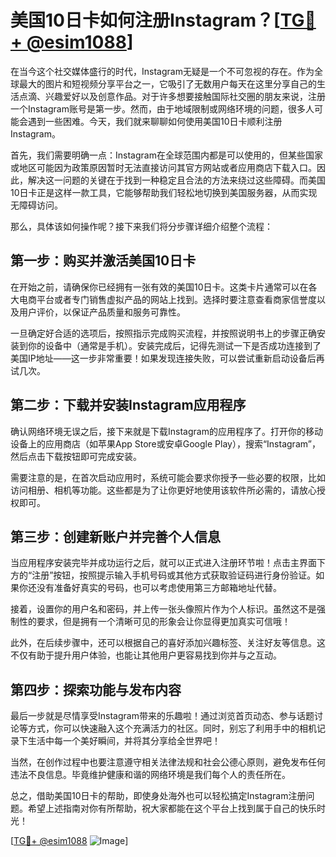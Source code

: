 # 美国10日卡如何注册Instagram？[[TG💪+ @esim1088](https://t.me/s/esim1088)]

在当今这个社交媒体盛行的时代，Instagram无疑是一个不可忽视的存在。作为全球最大的图片和短视频分享平台之一，它吸引了无数用户每天在这里分享自己的生活点滴、兴趣爱好以及创意作品。对于许多想要接触国际社交圈的朋友来说，注册一个Instagram账号是第一步。然而，由于地域限制或网络环境的问题，很多人可能会遇到一些困难。今天，我们就来聊聊如何使用美国10日卡顺利注册Instagram。

首先，我们需要明确一点：Instagram在全球范围内都是可以使用的，但某些国家或地区可能因为政策原因暂时无法直接访问其官方网站或者应用商店下载入口。因此，解决这一问题的关键在于找到一种稳定且合法的方法来绕过这些障碍。而美国10日卡正是这样一款工具，它能够帮助我们轻松地切换到美国服务器，从而实现无障碍访问。

那么，具体该如何操作呢？接下来我们将分步骤详细介绍整个流程：

## 第一步：购买并激活美国10日卡

在开始之前，请确保你已经拥有一张有效的美国10日卡。这类卡片通常可以在各大电商平台或者专门销售虚拟产品的网站上找到。选择时要注意查看商家信誉度以及用户评价，以保证产品质量和服务可靠性。

一旦确定好合适的选项后，按照指示完成购买流程，并按照说明书上的步骤正确安装到你的设备中（通常是手机）。安装完成后，记得先测试一下是否成功连接到了美国IP地址——这一步非常重要！如果发现连接失败，可以尝试重新启动设备后再试几次。

## 第二步：下载并安装Instagram应用程序

确认网络环境无误之后，接下来就是下载Instagram的应用程序了。打开你的移动设备上的应用商店（如苹果App Store或安卓Google Play），搜索“Instagram”，然后点击下载按钮即可完成安装。

需要注意的是，在首次启动应用时，系统可能会要求你授予一些必要的权限，比如访问相册、相机等功能。这些都是为了让你更好地使用该软件所必需的，请放心授权即可。

## 第三步：创建新账户并完善个人信息

当应用程序安装完毕并成功运行之后，就可以正式进入注册环节啦！点击主界面下方的“注册”按钮，按照提示输入手机号码或其他方式获取验证码进行身份验证。如果你还没有准备好真实的号码，也可以考虑使用第三方邮箱地址代替。

接着，设置你的用户名和密码，并上传一张头像照片作为个人标识。虽然这不是强制性的要求，但是拥有一个清晰可见的形象会让你显得更加真实可信哦！

此外，在后续步骤中，还可以根据自己的喜好添加兴趣标签、关注好友等信息。这不仅有助于提升用户体验，也能让其他用户更容易找到你并与之互动。

## 第四步：探索功能与发布内容

最后一步就是尽情享受Instagram带来的乐趣啦！通过浏览首页动态、参与话题讨论等方式，你可以快速融入这个充满活力的社区。同时，别忘了利用手中的相机记录下生活中每一个美好瞬间，并将其分享给全世界吧！

当然，在创作过程中也要注意遵守相关法律法规和社会公德心原则，避免发布任何违法不良信息。毕竟维护健康和谐的网络环境是我们每个人的责任所在。

总之，借助美国10日卡的帮助，即使身处海外也可以轻松搞定Instagram注册问题。希望上述指南对你有所帮助，祝大家都能在这个平台上找到属于自己的快乐时光！

[[TG💪+ @esim1088](https://t.me/s/esim1088) ![Image](https://i.postimg.cc/4NQfJmqS/Snipaste-2025-05-13-00-14-12.png)]